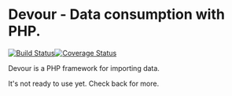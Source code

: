 Devour - Data consumption with PHP.
===================================

[![Build Status](https://travis-ci.org/twistor/devour.png?branch=master)](https://travis-ci.org/twistor/devour)[![Coverage Status](https://coveralls.io/repos/twistor/devour/badge.png)](https://coveralls.io/r/twistor/devour)

Devour is a PHP framework for importing data.

It's not ready to use yet. Check back for more.
